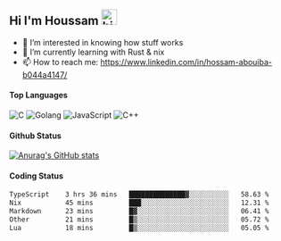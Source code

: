 ## Hi I'm Houssam <img src="https://user-images.githubusercontent.com/1303154/88677602-1635ba80-d120-11ea-84d8-d263ba5fc3c0.gif" width="28px" alt="hi">

- 👀 I’m interested in knowing how stuff works
- 🔭 I’m currently learning with Rust & nix
- 📫 How to reach me: https://www.linkedin.com/in/hossam-abouiba-b044a4147/

#### Top Languages

![C](https://img.shields.io/badge/c-%2300599C.svg?style=for-the-badge&logo=c&logoColor=white)
![Golang](https://img.shields.io/badge/go-blue?style=for-the-badge&logo=Goland)
![JavaScript](https://img.shields.io/badge/javascript-%23323330.svg?style=for-the-badge&logo=javascript&logoColor=%23F7DF1E)
![C++](https://img.shields.io/badge/C%2B%2B-blue?style=for-the-badge&logo=C%2B%2B)


#### Github Status
[![Anurag's GitHub stats](https://github-readme-stats.vercel.app/api?username=0xhoussam&theme=tokyonight)](https://github.com/anuraghazra/github-readme-stats)

#### Coding Status
<!--START_SECTION:waka-->

```txt
TypeScript    3 hrs 36 mins   ██████████████▓░░░░░░░░░░   58.63 %
Nix           45 mins         ███░░░░░░░░░░░░░░░░░░░░░░   12.31 %
Markdown      23 mins         █▓░░░░░░░░░░░░░░░░░░░░░░░   06.41 %
Other         21 mins         █▒░░░░░░░░░░░░░░░░░░░░░░░   05.72 %
Lua           18 mins         █▒░░░░░░░░░░░░░░░░░░░░░░░   05.05 %
```

<!--END_SECTION:waka-->
